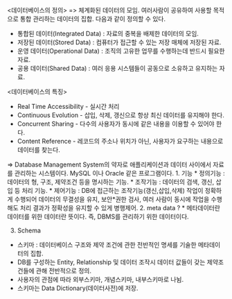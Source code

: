
<데이터베이스의 정의>
=> 체계화된 데이터의 모임. 여러사람이 공유하여 사용할 목적으로 통합 관리하는 데이터의 집합. 다음과 같이 정의할 수 있다.

* 통합된 데이터(Integrated Data) : 자료의 중복을 배제한 데이터의 모임.
* 저장된 데이터(Stored Data) : 컴퓨터가 접근할 수 있는 저장 매체에 저장된 자료.
* 운영 데이터(Operational Data) : 조직의 고유한 업무를 수행하는데 반드시 필요한 자료.
* 공용 데이터(Shared Data) : 여러 응용 시스템들이 공동으로 소유하고 유지하는 자료.


<데이터베이스의 특징>
* Real Time Accessibility - 실시간 처리
* Continuous Evolution - 삽입, 삭제, 갱신으로 항상 최신 데이터를 유지해야 한다.
* Concurrent Sharing - 다수의 사용자가 동시에 같은 내용을 이용할 수 있어야 한다.
* Content Reference - 레코드의 주소나 위치가 아닌, 사용자가 요구하는 내용으로 데이터를 찾는다.


<DBMS>
=> Database Management System의 약자로 애플리케이션과 데이터 사이에서 자료를 관리하는 시스템이다. MySQL 이나 Oracle 같은 프로그램이다.
1. 기능
  * 정의기능 : 데이터의 형, 구조, 제약조건 등을 명시하는 기능.
  * 조작기능 : 데이터의 검색, 갱신, 삽입 등 처리 기능.
  * 제어기능 : DB에 접근하는 조작기능(갱신,삽입,삭제) 작업이 정확하게 수행되어 데이터의 무결성을 유지, 보안*권한 검사, 여러 사람이 동시에 작업을 
            수행해도 처리 결과가 정확성을 유지할 수 있게 병행제어.
2. meta data ?
  * 메타데이터란 데이터를 위한 데이터란 뜻이다. 즉, DBMS를 관리하기 위한 데이터이다.

3. Schema
  * 스키마 : 데이터베이스 구조와 제약 조건에 관한 전반적인 명세를 기술한 메타데이터의 집합.
  * DB를 구성하는 Entity, Relationship 및 데이터 조작시 데이터 값들이 갖는 제약조건들에 관해 전반적으로 정의.
  * 사용자의 관점에 따라 외부스키마, 개념스키마, 내부스키마로 나뉨.
  * 스키마는 Data Dictionary(데이터사전)에 저장. 

